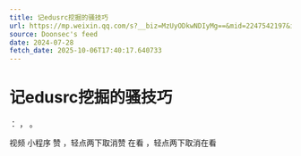 ```yaml
---
title: 记edusrc挖掘的骚技巧
url: https://mp.weixin.qq.com/s?__biz=MzUyODkwNDIyMg==&mid=2247542197&idx=1&sn=a4f822ddb928f746a5d9e75cf84cbd62
source: Doonsec's feed
date: 2024-07-28
fetch_date: 2025-10-06T17:40:17.640733
---
```


# 记edusrc挖掘的骚技巧

：
，
。

视频
小程序
赞
，轻点两下取消赞
在看
，轻点两下取消在看